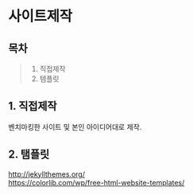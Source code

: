 # 사이트제작

## 목차
> 1. 직접제작
> 2. 템플릿

## 1. 직접제작
벤치마킹한 사이트 및 본인 아이디어대로 제작.

## 2. 탬플릿
http://jekyllthemes.org/<br>
https://colorlib.com/wp/free-html-website-templates/
